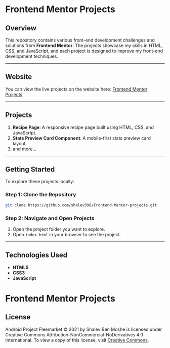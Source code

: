 # Frontend Mentor Projects

## Overview

This repository contains various front-end development challenges and solutions from **Frontend Mentor**. The projects showcase my skills in HTML, CSS, and JavaScript, and each project is designed to improve my front-end development techniques.

---

## Website

You can view the live projects on the website here: [Frontend Mentor Projects](https://shalev396.github.io/Frontend-Mentor-projects/)

---

## Projects

1. **Recipe Page**: A responsive recipe page built using HTML, CSS, and JavaScript.
2. **Stats Preview Card Component**: A mobile-first stats preview card layout.
3. and more...

---

## Getting Started

To explore these projects locally:

### Step 1: Clone the Repository

```bash
git clone https://github.com/shalev396/Frontend-Mentor-projects.git
```

### Step 2: Navigate and Open Projects

1. Open the project folder you want to explore.
2. Open `index.html` in your browser to see the project.

---

## Technologies Used

- **HTML5**
- **CSS3**
- **JavaScript**
# Frontend Mentor Projects

## License

Android Project Fleemarket © 2021 by Shalev Ben Moshe is licensed under Creative Commons Attribution-NonCommercial-NoDerivatives 4.0 International. To view a copy of this license, visit [Creative Commons](https://creativecommons.org/licenses/by-nc-nd/4.0/).
